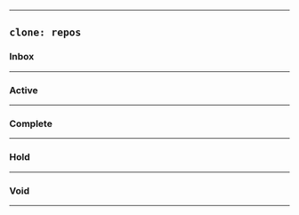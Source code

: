 
---

## `clone: repos`

### Inbox
---

### Active
---

### Complete
---

### Hold
---

### Void
---
